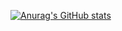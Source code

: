 [![Anurag's GitHub stats](https://github-readme-stats.vercel.app/api?username=katwooo414)](https://github.com/katwooo414/github-readme-stats)
